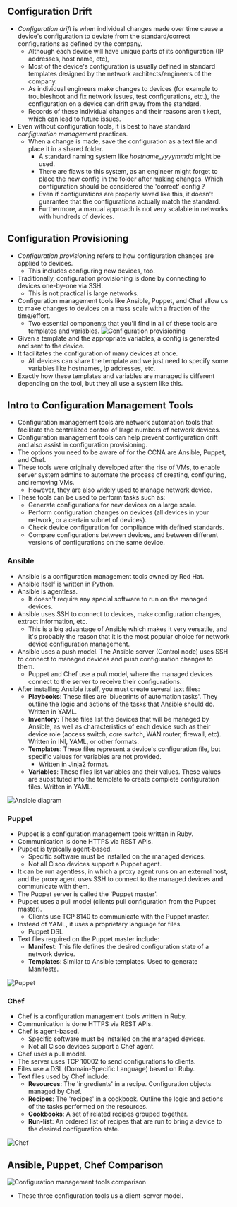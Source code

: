 ## Configuration Drift
* *Configuration drift* is when individual changes made over time cause a device's configuration to deviate from the standard/correct configurations as defined by the company.
	* Although each device will have unique parts of its configuration (IP addresses, host name, etc),
	* Most of the device's configuration is usually defined in standard templates designed by the network architects/engineers of the company.
	* As individual engineers make changes to devices (for example to troubleshoot and fix network issues, test configurations, etc.), the configuration on a device can drift away from the standard.
	* Records of these individual changes and their reasons aren't kept, which can lead to future issues.
* Even without configuration tools, it is best to have standard *configuration management* practices.
	* When a change is made, save the configuration as a text file and place it in a shared folder.
		* A standard naming system like *hostname_yyyymmdd* might be used.
		* There are flaws to this system, as an engineer might forget to place the new config in the folder after making changes. Which configuration should be considered the 'correct' config ?
		* Even if configurations are properly saved like this, it doesn't guarantee that the configurations actually match the standard.
		* Furthermore, a manual approach is not very scalable in networks with hundreds of devices.
## Configuration Provisioning
* *Configuration provisioning* refers to how configuration changes are applied to devices.
	* This includes configuring new devices, too.
* Traditionally, configuration provisioning is done by connecting to devices one-by-one via SSH.
	* This is not practical is large networks.
* Configuration management tools like Ansible, Puppet, and Chef allow us to make changes to devices on a mass scale with a fraction of the time/effort.
	* Two essential components that you'll find in all of these tools are templates and variables.
![Configuration provisioning](./img5/configuration-provisioning.png)
* Given a template and the appropriate variables, a config is generated and sent to the device.
* It facilitates the configuration of many devices at once.
	* All devices can share the template and we just need to specify some variables like hostnames, Ip addresses, etc.
* Exactly how these templates and variables are managed is different depending on the tool, but they all use a system like this.
## Intro to Configuration Management Tools
* Configuration management tools are network automation tools that facilitate the centralized control of large numbers of network devices.
* Configuration management tools can help prevent configuration drift and also assist in configuration provisioning.
* The options you need to be aware of for the CCNA are Ansible, Puppet, and Chef.
* These tools were originally developed after the rise of VMs, to enable server system admins to automate the process of creating, configuring, and removing VMs.
	* However, they are also widely used to manage network device.
* These tools can be used to perform tasks such as:
	* Generate configurations for new devices on a large scale.
	* Perform configuration changes on devices (all devices in your network, or a certain subnet of devices).
	* Check device configuration for compliance with defined standards.
	* Compare configurations between devices, and between different versions of configurations on the same device.
### Ansible
* Ansible is a configuration management tools owned by Red Hat.
* Ansible itself is written in Python.
* Ansible is agentless.
	* It doesn't require any special software to run on the managed devices.
* Ansible uses SSH to connect to devices, make configuration changes, extract information, etc.
	* This is a big advantage of Ansible which makes it very versatile, and it's probably the reason that it is the most popular choice for network device configuration management.
* Ansible uses a push model. The Ansible server (Control node) uses SSH to connect to managed devices and push configuration changes to them.
	* Puppet and Chef use a *pull* model, where the managed devices connect to the server to receive their configurations.
* After installing Ansible itself, you must create several text files:
	* **Playbooks**: These files are 'blueprints of automation tasks'. They outline the logic and actions of the tasks that Ansible should do. Written in YAML.
	* **Inventory**: These files list the devices that will be managed by Ansible, as well as characteristics of each device such as their device role (access switch, core switch, WAN router, firewall, etc). Written in INI, YAML, or other formats.
	* **Templates**: These files represent a device's configuration file, but specific values for variables are not provided. 
		* Written in Jinja2 format.
	* **Variables**: These files list variables and their values. These values are substituted into the template to create complete configuration files. Written in YAML.

![Ansible diagram](./img5/ansible.png)
### Puppet
* Puppet is a configuration management tools written in Ruby.
* Communication is done HTTPS via REST APIs.
* Puppet is typically agent-based.
	* Specific software must be installed on the managed devices.
	* Not all Cisco devices support a Puppet agent.
* It can be run agentless, in which a proxy agent runs on an external host, and the proxy agent uses SSH to connect to the managed devices and communicate with them.
* The Puppet server is called the 'Puppet master'.
* Puppet uses a pull model (clients pull configuration from the Puppet master).
	* Clients use TCP 8140 to communicate with the Puppet master.
* Instead of YAML, it uses a proprietary language for files.
	* Puppet DSL
* Text files required on the Puppet master include:
	* **Manifest**: This file defines the desired configuration state of a network device.
	* **Templates**: Similar to Ansible templates. Used to generate Manifests.

![Puppet](./img5/puppet.png)
### Chef
* Chef is a configuration management tools written in Ruby.
* Communication is done HTTPS via REST APIs.
* Chef is agent-based.
	* Specific software must be installed on the managed devices.
	* Not all Cisco devices support a Chef agent.
* Chef uses a pull model.
* The server uses TCP 10002 to send configurations to clients.
* Files use a DSL (Domain-Specific Language) based on Ruby.
* Text files used by Chef include:
	* **Resources**: The 'ingredients' in a recipe. Configuration objects managed by Chef.
	* **Recipes**: The 'recipes' in a cookbook. Outline the logic and actions of the tasks performed on the resources.
	* **Cookbooks**: A set of related recipes grouped together.
	* **Run-list**: An ordered list of recipes that are run to bring a device to the desired configuration state.

![Chef](./img5/chef.png)

## Ansible, Puppet, Chef Comparison
![Configuration management tools comparison](./img5/config-management-tools-comparison.png)
* These three configuration tools us a client-server model.